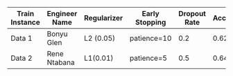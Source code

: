 




| Train Instance | Engineer Name | Regularizer | Early Stopping | Dropout Rate | Accuracy | F1 Score | Recall | Precision |
|----------------|---------------|-------------|----------------|--------------|----------|-----------|---------|-----------|
| Data 1         | Bonyu Glen    | L2 (0.05)   | patience=10    | 0.2         | 0.622    | 0.623     | 0.624   | 0.622     |
| Data 2         | Rene Ntabana  | L1(0.01)    |  patience=5    | 0.5         | 0.645    | 0.77      | 1       | 0.622     |
 
